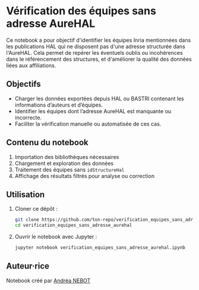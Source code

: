 
# Vérification des équipes sans adresse AureHAL

Ce notebook a pour objectif d'identifier les équipes Inria mentionnées dans les publications HAL qui ne disposent pas d'une adresse structurée dans l'AureHAL. Cela permet de repérer les éventuels oublis ou incohérences dans le référencement des structures, et d'améliorer la qualité des données liées aux affiliations.

## Objectifs

- Charger les données exportées depuis HAL ou BASTRI contenant les informations d’auteurs et d’équipes.
- Identifier les équipes dont l’adresse AureHAL est manquante ou incorrecte.
- Faciliter la vérification manuelle ou automatisée de ces cas.

## Contenu du notebook

1. Importation des bibliothèques nécessaires
2. Chargement et exploration des données
3. Traitement des équipes sans `idStructureHal`
4. Affichage des résultats filtrés pour analyse ou correction

## Utilisation

1. Cloner ce dépôt :
   ```bash
   git clone https://github.com/ton-repo/verification_equipes_sans_adresse_aurehal.git
   cd verification_equipes_sans_adresse_aurehal
   ```

2. Ouvrir le notebook avec Jupyter :
   ```bash
   jupyter notebook verification_equipes_sans_adresse_aurehal.ipynb
   ```

## Auteur·rice

Notebook créé par [Andréa NEBOT](https://github.com/steffynebot)
